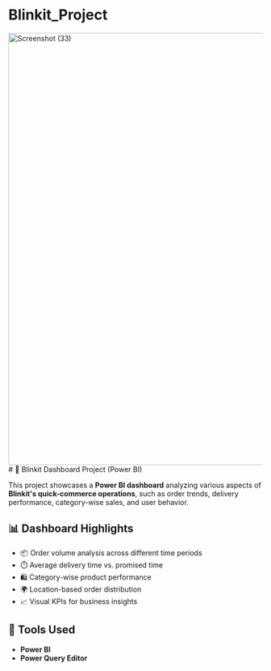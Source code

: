 # Blinkit_Project
<img width="1449" height="854" alt="Screenshot (33)" src="https://github.com/user-attachments/assets/9417f266-ee29-4176-9419-19a70b54304f" />
# 🚀 Blinkit Dashboard Project (Power BI)

This project showcases a **Power BI dashboard** analyzing various aspects of **Blinkit's quick-commerce operations**, such as order trends, delivery performance, category-wise sales, and user behavior.

## 📊 Dashboard Highlights

- 📦 Order volume analysis across different time periods
- ⏱️ Average delivery time vs. promised time
- 🛍️ Category-wise product performance
- 🌍 Location-based order distribution
- 📈 Visual KPIs for business insights

## 🧰 Tools Used

- **Power BI**
- **Power Query Editor**
